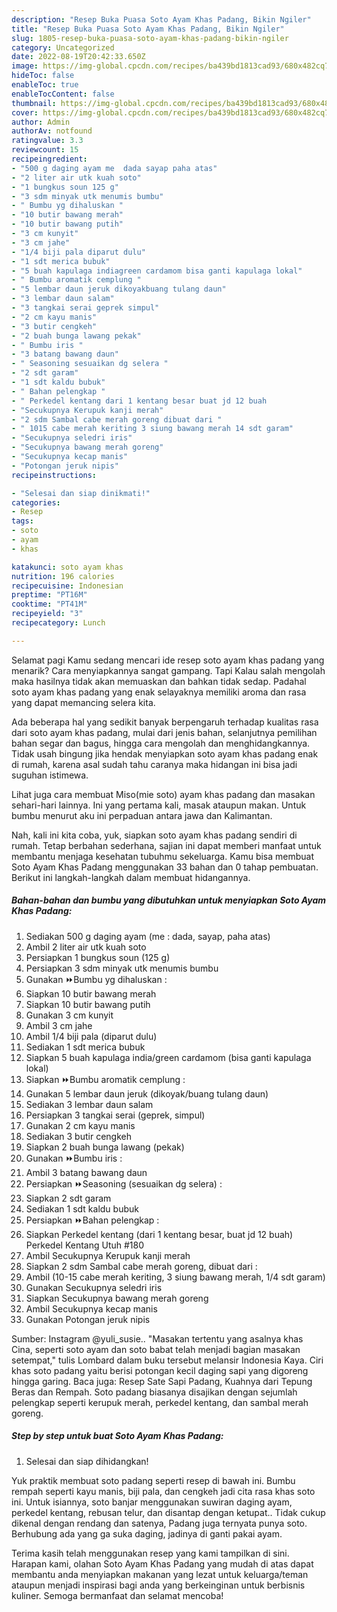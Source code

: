 ```yaml
---
description: "Resep Buka Puasa Soto Ayam Khas Padang, Bikin Ngiler"
title: "Resep Buka Puasa Soto Ayam Khas Padang, Bikin Ngiler"
slug: 1805-resep-buka-puasa-soto-ayam-khas-padang-bikin-ngiler
category: Uncategorized
date: 2022-08-19T20:42:33.650Z
image: https://img-global.cpcdn.com/recipes/ba439bd1813cad93/680x482cq70/soto-ayam-khas-padang-foto-resep-utama.jpg
hideToc: false
enableToc: true
enableTocContent: false
thumbnail: https://img-global.cpcdn.com/recipes/ba439bd1813cad93/680x482cq70/soto-ayam-khas-padang-foto-resep-utama.jpg
cover: https://img-global.cpcdn.com/recipes/ba439bd1813cad93/680x482cq70/soto-ayam-khas-padang-foto-resep-utama.jpg
author: Admin
authorAv: notfound
ratingvalue: 3.3
reviewcount: 15
recipeingredient:
- "500 g daging ayam me  dada sayap paha atas"
- "2 liter air utk kuah soto"
- "1 bungkus soun 125 g"
- "3 sdm minyak utk menumis bumbu"
- " Bumbu yg dihaluskan "
- "10 butir bawang merah"
- "10 butir bawang putih"
- "3 cm kunyit"
- "3 cm jahe"
- "1/4 biji pala diparut dulu"
- "1 sdt merica bubuk"
- "5 buah kapulaga indiagreen cardamom bisa ganti kapulaga lokal"
- " Bumbu aromatik cemplung "
- "5 lembar daun jeruk dikoyakbuang tulang daun"
- "3 lembar daun salam"
- "3 tangkai serai geprek simpul"
- "2 cm kayu manis"
- "3 butir cengkeh"
- "2 buah bunga lawang pekak"
- " Bumbu iris "
- "3 batang bawang daun"
- " Seasoning sesuaikan dg selera "
- "2 sdt garam"
- "1 sdt kaldu bubuk"
- " Bahan pelengkap "
- " Perkedel kentang dari 1 kentang besar buat jd 12 buah                      Perkedel Kentang Utuh 180"
- "Secukupnya Kerupuk kanji merah"
- "2 sdm Sambal cabe merah goreng dibuat dari "
- " 1015 cabe merah keriting 3 siung bawang merah 14 sdt garam"
- "Secukupnya seledri iris"
- "Secukupnya bawang merah goreng"
- "Secukupnya kecap manis"
- "Potongan jeruk nipis"
recipeinstructions:

- "Selesai dan siap dinikmati!"
categories:
- Resep
tags:
- soto
- ayam
- khas

katakunci: soto ayam khas 
nutrition: 196 calories
recipecuisine: Indonesian
preptime: "PT16M"
cooktime: "PT41M"
recipeyield: "3"
recipecategory: Lunch

---
```



Selamat pagi Kamu sedang mencari ide resep soto ayam khas padang yang menarik? Cara menyiapkannya sangat gampang. Tapi Kalau salah mengolah maka hasilnya tidak akan memuaskan dan bahkan tidak sedap. Padahal soto ayam khas padang yang enak selayaknya memiliki aroma dan rasa yang dapat memancing selera kita.


Ada beberapa hal yang sedikit banyak berpengaruh terhadap kualitas rasa dari soto ayam khas padang, mulai dari jenis bahan, selanjutnya pemilihan bahan segar dan bagus, hingga cara mengolah dan menghidangkannya. Tidak usah bingung jika hendak menyiapkan soto ayam khas padang enak di rumah, karena asal sudah tahu caranya maka hidangan ini bisa jadi suguhan istimewa.

Lihat juga cara membuat Miso(mie soto) ayam khas padang dan masakan sehari-hari lainnya. Ini yang pertama kali, masak ataupun makan. Untuk bumbu menurut aku ini perpaduan antara jawa dan Kalimantan.


Nah, kali ini kita coba, yuk, siapkan soto ayam khas padang sendiri di rumah. Tetap berbahan sederhana, sajian ini dapat memberi manfaat untuk membantu menjaga kesehatan tubuhmu sekeluarga. Kamu bisa membuat Soto Ayam Khas Padang menggunakan 33 bahan dan 0 tahap pembuatan. Berikut ini langkah-langkah dalam membuat hidangannya.

<!--inarticleads1-->

##### Bahan-bahan dan bumbu yang dibutuhkan untuk menyiapkan Soto Ayam Khas Padang:

1. Sediakan 500 g daging ayam (me : dada, sayap, paha atas)
1. Ambil 2 liter air utk kuah soto
1. Persiapkan 1 bungkus soun (125 g)
1. Persiapkan 3 sdm minyak utk menumis bumbu
1. Gunakan  ⏩Bumbu yg dihaluskan :
1. Siapkan 10 butir bawang merah
1. Siapkan 10 butir bawang putih
1. Gunakan 3 cm kunyit
1. Ambil 3 cm jahe
1. Ambil 1/4 biji pala (diparut dulu)
1. Sediakan 1 sdt merica bubuk
1. Siapkan 5 buah kapulaga india/green cardamom (bisa ganti kapulaga lokal)
1. Siapkan  ⏩Bumbu aromatik cemplung :
1. Gunakan 5 lembar daun jeruk (dikoyak/buang tulang daun)
1. Sediakan 3 lembar daun salam
1. Persiapkan 3 tangkai serai (geprek, simpul)
1. Gunakan 2 cm kayu manis
1. Sediakan 3 butir cengkeh
1. Siapkan 2 buah bunga lawang (pekak)
1. Gunakan  ⏩Bumbu iris :
1. Ambil 3 batang bawang daun
1. Persiapkan  ⏩Seasoning (sesuaikan dg selera) :
1. Siapkan 2 sdt garam
1. Sediakan 1 sdt kaldu bubuk
1. Persiapkan  ⏩Bahan pelengkap :
1. Siapkan  Perkedel kentang (dari 1 kentang besar, buat jd 12 buah)                      Perkedel Kentang Utuh #180
1. Ambil Secukupnya Kerupuk kanji merah
1. Siapkan 2 sdm Sambal cabe merah goreng, dibuat dari :
1. Ambil  (10-15 cabe merah keriting, 3 siung bawang merah, 1/4 sdt garam)
1. Gunakan Secukupnya seledri iris
1. Siapkan Secukupnya bawang merah goreng
1. Ambil Secukupnya kecap manis
1. Gunakan Potongan jeruk nipis


Sumber: Instagram @yuli_susie.. &#34;Masakan tertentu yang asalnya khas Cina, seperti soto ayam dan soto babat telah menjadi bagian masakan setempat,&#34; tulis Lombard dalam buku tersebut melansir Indonesia Kaya. Ciri khas soto padang yaitu berisi potongan kecil daging sapi yang digoreng hingga garing. Baca juga: Resep Sate Sapi Padang, Kuahnya dari Tepung Beras dan Rempah. Soto padang biasanya disajikan dengan sejumlah pelengkap seperti kerupuk merah, perkedel kentang, dan sambal merah goreng. 

<!--inarticleads2-->

##### Step by step untuk buat Soto Ayam Khas Padang:


1. Selesai dan siap dihidangkan!

Yuk praktik membuat soto padang seperti resep di bawah ini. Bumbu rempah seperti kayu manis, biji pala, dan cengkeh jadi cita rasa khas soto ini. Untuk isiannya, soto banjar menggunakan suwiran daging ayam, perkedel kentang, rebusan telur, dan disantap dengan ketupat.. Tidak cukup dikenal dengan rendang dan satenya, Padang juga ternyata punya soto. Berhubung ada yang ga suka daging, jadinya di ganti pakai ayam. 

Terima kasih telah menggunakan resep yang kami tampilkan di sini. Harapan kami, olahan Soto Ayam Khas Padang yang mudah di atas dapat membantu anda menyiapkan makanan yang lezat untuk keluarga/teman ataupun menjadi inspirasi bagi anda yang berkeinginan untuk berbisnis kuliner. Semoga bermanfaat dan selamat mencoba!
